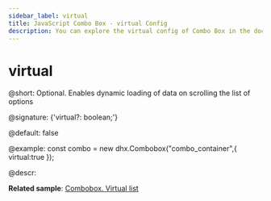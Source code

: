 ```yaml
---
sidebar_label: virtual
title: JavaScript Combo Box - virtual Config 
description: You can explore the virtual config of Combo Box in the documentation of the DHTMLX JavaScript UI library. Browse developer guides and API reference, try out code examples and live demos, and download a free 30-day evaluation version of DHTMLX Suite.
---
```


# virtual

@short: Optional. Enables dynamic loading of data on scrolling the list of options

@signature: {'virtual?: boolean;'}

@default: false

@example:
const combo = new dhx.Combobox("combo_container",{
    virtual:true
});

@descr:

**Related sample**: [Combobox. Virtual list](https://snippet.dhtmlx.com/5srwualw)

[comment]: # (@related: combobox/how_to_start.md#initialize-combobox combobox/configuration.md#dynamic-rendering-of-options)
